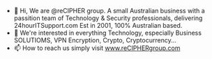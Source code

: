 - 👋 Hi, We are @reCIPHER group.  A small Australian business with a passition team of Technology & Security professionals, delivering 24hourITSupport.com Est in 2001, 100% Australian based.
- 👀 We're interested in everything Technology, especially Business SOLUTIOMS, VPN Encryption, Crypto, Cryptocurrency...
- 📫 How to reach us simply visit www.reCIPHERgroup.com

<!---
reciphergroup/reciphergroup is a ✨ special ✨ repository because its `README.md` (this file) appears on your GitHub profile.
You can click the Preview link to take a look at your changes.
--->
